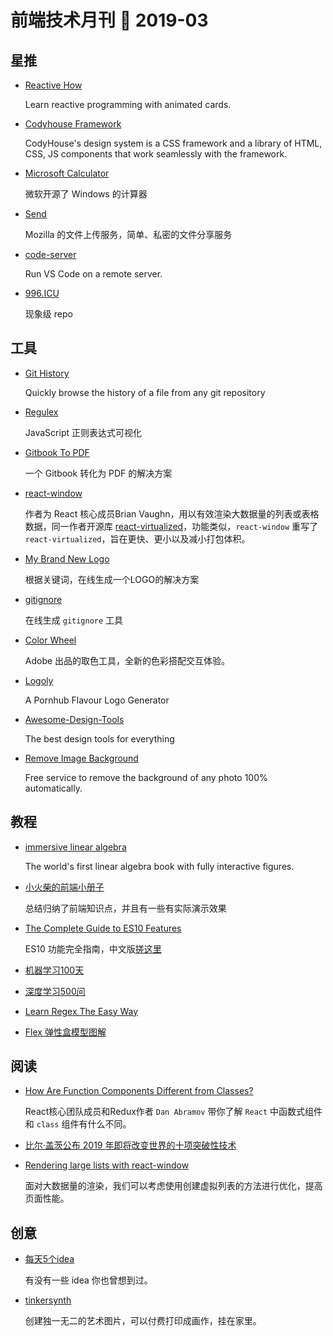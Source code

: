 # 前端技术月刊 📖 2019-03

## 星推

* [Reactive How](https://github.com/cedricss/reactive.how/)

    Learn reactive programming with animated cards.
    
* [Codyhouse Framework](https://github.com/CodyHouse/codyhouse-framework)

    CodyHouse's design system is a CSS framework and a library of HTML, CSS, JS components that work seamlessly with the framework.
    
* [Microsoft Calculator](https://github.com/Microsoft/calculator)

    微软开源了 Windows 的计算器
    
* [Send](https://github.com/mozilla/send)

    Mozilla 的文件上传服务，简单、私密的文件分享服务
    
* [code-server](https://github.com/codercom/code-server)

    Run VS Code on a remote server.
    
* [996.ICU](https://github.com/996icu/996.ICU)

    现象级 repo

## 工具

* [Git History](https://github.com/pomber/git-history)

    Quickly browse the history of a file from any git repository
    
* [Regulex](https://github.com/CJex/regulex)

    JavaScript 正则表达式可视化
    
* [Gitbook To PDF](https://github.com/fuergaosi233/gitbook2pdf)

    一个 Gitbook 转化为 PDF 的解决方案

* [react-window](https://github.com/bvaughn/react-window)

    作者为 React 核心成员Brian Vaughn，用以有效渲染大数据量的列表或表格数据，同一作者开源库 [react-virtualized](https://github.com/bvaughn/react-virtualized)，功能类似，`react-window` 重写了 `react-virtualized`，旨在更快、更小以及减小打包体积。
    
* [My Brand New Logo](https://mybrandnewlogo.com/)

    根据关键词，在线生成一个LOGO的解决方案
    
* [gitignore](https://gitignore.io/)

    在线生成 `gitignore` 工具
    
* [Color Wheel](https://color.adobe.com/zh/create/color-wheel/)

    Adobe 出品的取色工具，全新的色彩搭配交互体验。
    
* [Logoly](https://github.com/bestony/logoly)

    A Pornhub Flavour Logo Generator
    
* [Awesome-Design-Tools](https://github.com/LisaDziuba/Awesome-Design-Tools)

    The best design tools for everything
    
* [Remove Image Background](https://www.remove.bg/)

    Free service to remove the background of any photo 100% automatically.

## 教程

* [immersive linear algebra](http://immersivemath.com/ila/index.html)

    The world's first linear algebra book with fully interactive figures.
    
* [小火柴的前端小册子](https://www.xiaohuochai.site)

    总结归纳了前端知识点，并且有一些有实际演示效果
    
* [The Complete Guide to ES10 Features](https://medium.com/@js_tut/the-complete-guide-to-es10-features-f09a8c7be1bd)

    ES10 功能完全指南，中文版[搓这里](https://juejin.im/post/5c7c8e125188256365101c34)
    
* [机器学习100天](https://github.com/MLEveryday/100-Days-Of-ML-Code)

* [深度学习500问](https://github.com/scutan90/DeepLearning-500-questions)

* [Learn Regex The Easy Way](https://github.com/ziishaned/learn-regex)

* [Flex 弹性盒模型图解](https://github.com/veedrin/horseshoe/blob/master/flex/flex.md)

## 阅读

* [How Are Function Components Different from Classes?](https://overreacted.io/how-are-function-components-different-from-classes/)

    React核心团队成员和Redux作者 `Dan Abramov` 带你了解 `React` 中函数式组件和 `class` 组件有什么不同。
    
* [比尔·盖茨公布 2019 年即将改变世界的十项突破性技术](https://www.technologyreview.com/lists/technologies/2019/)

* [Rendering large lists with react-window](https://addyosmani.com/blog/react-window/)

    面对大数据量的渲染，我们可以考虑使用创建虚拟列表的方法进行优化，提高页面性能。

## 创意

* [每天5个idea](https://www.fiveideasaday.com/join)

    有没有一些 idea 你也曾想到过。
    
* [tinkersynth](https://tinkersynth.com/)

    创建独一无二的艺术图片，可以付费打印成画作，挂在家里。